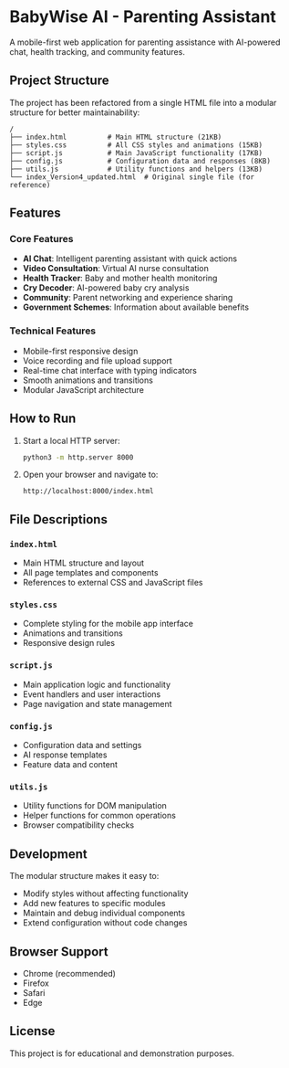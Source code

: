 # BabyWise AI - Parenting Assistant

A mobile-first web application for parenting assistance with AI-powered chat, health tracking, and community features.

## Project Structure

The project has been refactored from a single HTML file into a modular structure for better maintainability:

```
/
├── index.html          # Main HTML structure (21KB)
├── styles.css          # All CSS styles and animations (15KB)
├── script.js           # Main JavaScript functionality (17KB)
├── config.js           # Configuration data and responses (8KB)
├── utils.js            # Utility functions and helpers (13KB)
└── index_Version4_updated.html  # Original single file (for reference)
```

## Features

### Core Features
- **AI Chat**: Intelligent parenting assistant with quick actions
- **Video Consultation**: Virtual AI nurse consultation
- **Health Tracker**: Baby and mother health monitoring
- **Cry Decoder**: AI-powered baby cry analysis
- **Community**: Parent networking and experience sharing
- **Government Schemes**: Information about available benefits

### Technical Features
- Mobile-first responsive design
- Voice recording and file upload support
- Real-time chat interface with typing indicators
- Smooth animations and transitions
- Modular JavaScript architecture

## How to Run

1. Start a local HTTP server:
   ```bash
   python3 -m http.server 8000
   ```

2. Open your browser and navigate to:
   ```
   http://localhost:8000/index.html
   ```

## File Descriptions

### `index.html`
- Main HTML structure and layout
- All page templates and components
- References to external CSS and JavaScript files

### `styles.css`
- Complete styling for the mobile app interface
- Animations and transitions
- Responsive design rules

### `script.js`
- Main application logic and functionality
- Event handlers and user interactions
- Page navigation and state management

### `config.js`
- Configuration data and settings
- AI response templates
- Feature data and content

### `utils.js`
- Utility functions for DOM manipulation
- Helper functions for common operations
- Browser compatibility checks

## Development

The modular structure makes it easy to:
- Modify styles without affecting functionality
- Add new features to specific modules
- Maintain and debug individual components
- Extend configuration without code changes

## Browser Support

- Chrome (recommended)
- Firefox
- Safari
- Edge

## License

This project is for educational and demonstration purposes.